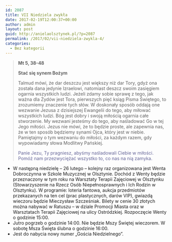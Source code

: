 ```yaml
---
id: 2087
title: VII Niedziela zwykła
date: 2017-02-19T12:00:37+00:00
author: admin
layout: post
guid: http://anielaolsztynek.pl/?p=2087
permalink: /2017/02/vii-niedziela-zwykla-4/
categories:
  - Bez kategorii
---
```

> **Mt 5, 38-48**
> 
> **Stać się synem Bożym**
> 
> Talmud mówi, że dar deszczu jest większy niż dar Tory, gdyż ona została dana jedynie Izraelowi, natomiast deszcz swoim zasięgiem ogarnia wszystkich ludzi. Jeżeli zdamy sobie sprawę z tego, jak ważna dla Żydów jest Tora, pierwszych pięć ksiąg Pisma Świętego, to zrozumiemy znaczenie tych słów. W doskonały sposób oddają one wezwanie Jezusa z dzisiejszej Ewangelii do tego, aby miłować wszystkich ludzi. Bóg jest dobry i swoją miłością ogarnia całe stworzenie. My wezwani jesteśmy do tego, aby naśladować Go w tej Jego miłości. Jezus nie mówi, że to będzie proste, ale zapewnia nas, że w ten sposób będziemy synami Ojca, który jest w niebie. Pamiętajmy o tym wezwaniu do miłości, za każdym razem, gdy wypowiadamy słowa Modlitwy Pańskiej.
> 
> <span style="color: #666699;">Panie Jezu, Ty pragniesz, abyśmy naśladowali Ciebie w miłości. Pomóż nam przezwyciężać wszystko to, co nas na nią zamyka.</span>

  * W następną niedzielę &#8211; 26 lutego &#8211; kolejny raz organizowana jest Wenta Dobroczynna w Szkole Muzycznej w Olsztynie. Dochód z Wenty będzie przeznaczony w tym roku na Warsztaty Terapii Zajęciowej w Olsztynku (Stowarzyszenie na Rzecz Osób Niepełnosprawnych i Ich Rodzin w Olsztynku). W programie: loteria fantowa, aukcja przedmiotów przekazanych na ten cel (prac plastycznych, darów VIP), gwiazdą wieczoru będzie Mieczysław Szcześniak. Bilety w cenie 30 złotych można nabywać w Ratuszu &#8211; w dziale Promocji Miasta oraz w Warsztatach Terapii Zajęciowej na ulicy Ostródzkiej. Rozpoczęcie Wenty o godzinie 15:00.
  * Jutro pogrzeb o godzinie 14:00. Nie będzie Mszy Świętej wieczorem. W sobotę Msza Święta ślubna o godzinie 16:00.
  * Jest do nabycia nowy numer &#8222;Gościa Niedzielnego&#8221;.